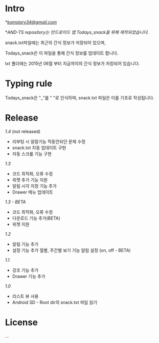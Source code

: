 # Intro

**komstory34@gmail.com*

**AND-TS repository는 안드로이드 앱 Todays_snack을 위해 제작되었습니다.*

snack.txt파일에는 최근의 간식 정보가 저장되어 있으며,

Todays_snack은 이 파일을 통해 간식 정보를 업데이트 합니다.

txt 폴더에는 2015년 06월 부터 지금까지의 간식 정보가 저장되어 있습니다.


# Typing rule

Todays_snack은 "_"를 " "로 인식하며, snack.txt 파일은 이를 기초로 작성됩니다.


# Release

*1.4* (not released)

  - 리부팅 시 알람기능 작동안되던 문제 수정
  - snack.txt 자동 업데이트 구현
  - 자동 스크롤 기능 구현

*1.3*

  - 코드 최적화, 오류 수정
  - 위젯 추가 기능 지원
  - 알림 시각 지정 기능 추가
  - Drawer 메뉴 업데이트

*1.3 - BETA*

  - 코드 최적화, 오류 수정
  - 다운로드 기능 추가(BETA)
  - 위젯 지원


*1.2*
  
  - 알림 기능 추가
  - 설정 기능 추가 
    월별, 주간별 보기 기능
    알림 설정 (on, off - BETA)


*1.1*
  
  - 강조 기능 추가
  - Drawer 기능 추가


*1.0*
  
  - 리스트 뷰 사용
  - Android SD - Root dir의 snack.txt 파일 읽기


# License
...
